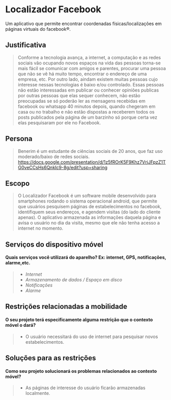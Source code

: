 # Localizador Facebook

Um aplicativo que permite encontrar coordenadas físicas/localizações em páginas virtuais do facebook®.

## Justificativa

> Conforme a tecnologia avança, a internet, a computação e as redes sociais vão ocupando novos espaços na vida das pessoas torna-se mais fácil se comunicar com amigos e parentes, procurar uma pessoa que não se vê há muito tempo, encontrar o endereço de uma empresa, etc. Por outro lado, aindam existem muitas pessoas cujo interesse nessas tecnologias é baixo e/ou controlado. Essas pessoas não estão interessadas em publicar ou conhecer opiniões publicas por outras pessoas que elas sequer conhecem, não estão preocupadas se só poderão ler as mensagens recebidas em facebook ou whatsapp 40 minutos depois, quando chegeram em casa ou no trabalho e não estão dispostas a receberem todos os posts publicados pela página de um barzinho só porque certa vez elas pesquisaram por ele no Facebook.

## Persona
> Benerim é um estudante de ciências sociais de 20 anos, que faz uso moderado/baixo de redes sociais.
https://docs.google.com/presentation/d/1z5fROrK5F9Khz7VrjJFpzZ1TG0veCCsHs6QnkIc9-8g/edit?usp=sharing

## Escopo
> O Localizador Facebook é um software mobile desenvolvido para smartphones rodando o sistema operacional android, que permite que usuários pesquisem páginas de estabelecimentos no facebook, identifiquem seus endereços, e agendem visitas (do lado do cliente apenas).
O aplicativo armazenada as informações daquela página e avisa o usuário no dia da visita, mesmo que ele não tenha acesso a internet no momento.


## Serviços do dispositivo móvel
#### Quais serviços você utilizará do aparelho? Ex: internet, GPS, notificações, alarme,etc.
> * *Internet*
> * *Armazenamento de dados / Espaço em disco*
> * *Notificações*
> * *Alarme*

## Restrições relacionadas a mobilidade
#### O seu projeto terá especificamente alguma restrição que o contexto móvel o dará?
> * O usuário necessitará do uso de internet para pesquisar novos estabelecimentos.

## Soluções para as restrições
#### Como seu projeto solucionará os problemas relacionados ao contexto móvel?
> * As páginas de interesse do usuário ficarão armazenadas localmente. 
